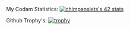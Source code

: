 My Codam Statistics:
[![chimpansiets's 42 stats](https://badge42.herokuapp.com/api/stats/svoort)](https://github.com/JaeSeoKim/badge42)

Github Trophy's:
[![trophy](https://github-profile-trophy.vercel.app/?username=chimpansiets)](https://github.com/ryo-ma/github-profile-trophy)
